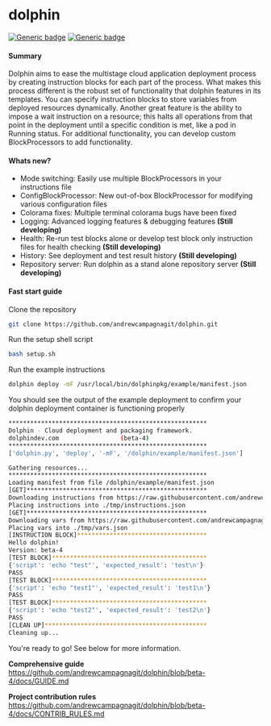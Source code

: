 # dolphin 

[![Generic badge](https://img.shields.io/badge/python-3.7-blue)](https://shields.io/)
[![Generic badge](https://img.shields.io/badge/dolphin-beta--4-orange)](https://shields.io)

#### Summary

Dolphin aims to ease the multistage cloud application deployment process by creating instruction blocks for each part of the process. What makes this process different is the robust set of functionality that dolphin features in its templates. You can specify instruction blocks to store variables from deployed resources dynamically. Another great feature is the ability to impose a wait instruction on a resource; this halts all operations from that point in the deployment until a specific condition is met, like a pod in Running status. For additional functionality, you can develop custom BlockProcessors to add functionality.

#### Whats new?

- Mode switching: Easily use multiple BlockProcessors in your instructions file
- ConfigBlockProcessor: New out-of-box BlockProcessor for modifying various configuration files
- Colorama fixes: Multiple terminal colorama bugs have been fixed
- Logging: Advanced logging features & debugging features **(Still developing)**
- Health: Re-run test blocks alone or develop test block only instruction files for health checking **(Still developing)**
- History: See deployment and test result history **(Still developing)**
- Repository server: Run dolphin as a stand alone repository server **(Still developing)**

#### Fast start guide

Clone the repository
```bash
git clone https://github.com/andrewcampagnagit/dolphin.git
```

Run the setup shell script
```bash
bash setup.sh
```

Run the example instructions
```bash
dolphin deploy -mF /usr/local/bin/dolphinpkg/example/manifest.json
```

You should see the output of the example deployment to confirm your dolphin deployment container is functioning properly
```bash
*******************************************************
Dolphin - Cloud deployment and packaging framework.
dolphindev.com				   (beta-4)
*******************************************************
['dolphin.py', 'deploy', '-mF', '/dolphin/example/manifest.json']

Gathering resources...
*******************************************************
Loading manifest from file /dolphin/example/manifest.json
[GET]**************************************************
Downloading instructions from https://raw.githubusercontent.com/andrewcampagnagit/dolphin/beta-4/example/instructions.json
Placing instructions into ./tmp/instructions.json
[GET]**************************************************
Downloading vars from https://raw.githubusercontent.com/andrewcampagnagit/dolphin/beta-4/example/vars.json
Placing vars into ./tmp/vars.json
[INSTRUCTION BLOCK]************************************
Hello dolphin!
Version: beta-4
[TEST BLOCK]*******************************************
{'script': 'echo "test"', 'expected_result': 'test\n'}
PASS
[TEST BLOCK]*******************************************
{'script': 'echo "test1"', 'expected_result': 'test1\n'}
PASS
[TEST BLOCK]*******************************************
{'script': 'echo "test2"', 'expected_result': 'test2\n'}
PASS
[CLEAN UP]*********************************************
Cleaning up...
```

You're ready to go! See below for more information.

**Comprehensive guide** https://github.com/andrewcampagnagit/dolphin/blob/beta-4/docs/GUIDE.md

**Project contribution rules** https://github.com/andrewcampagnagit/dolphin/blob/beta-4/docs/CONTRIB_RULES.md


